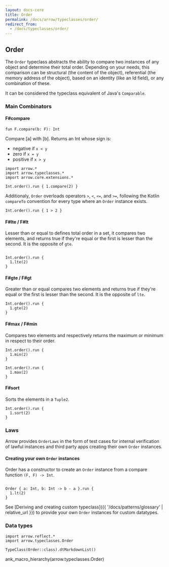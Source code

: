 ```yaml
---
layout: docs-core
title: Order
permalink: /docs/arrow/typeclasses/order/
redirect_from:
  - /docs/typeclasses/order/
---
```


## Order




The `Order` typeclass abstracts the ability to compare two instances of any object and determine their total order.
Depending on your needs, this comparison can be structural (the content of the object), referential (the memory address of the object), based on an identity (like an Id field), or any combination of these.

It can be considered the typeclass equivalent of Java's `Comparable`.

### Main Combinators

#### F#compare

`fun F.compare(b: F): Int`

Compare [a] with [b]. Returns an Int whose sign is:
  * negative if `x < y`
  * zero     if `x = y`
  * positive if `x > y`

```kotlin:ank
import arrow.*
import arrow.typeclasses.*
import arrow.core.extensions.*

Int.order().run { 1.compare(2) }
```

Additionaly, `Order` overloads operators `>`, `<`, `<=`, and `>=`, following the Kotlin `compareTo` convention for every type where an `Order` instance exists.

```kotlin:ank
Int.order().run { 1 > 2 }
```  

#### F#lte / F#lt

Lesser than or equal to defines total order in a set, it compares two elements, and returns true if they're equal or the first is lesser than the second.
It is the opposite of `gte`.

```kotlin:ank

Int.order().run {
  1.lte(2)
}
```

#### F#gte / F#gt

Greater than or equal compares two elements and returns true if they're equal or the first is lesser than the second.
It is the opposite of `lte`.

```kotlin:ank
Int.order().run {
  1.gte(2)
}
```

#### F#max / F#min

Compares two elements and respectively returns the maximum or minimum in respect to their order.

```kotlin:ank
Int.order().run {
  1.min(2)
}
```
```kotlin:ank
Int.order().run {
  1.max(2)
}
```

#### F#sort

Sorts the elements in a `Tuple2`.

```kotlin:ank
Int.order().run {
  1.sort(2)
}
```

### Laws

Arrow provides `OrderLaws` in the form of test cases for internal verification of lawful instances and third party apps creating their own `Order` instances.

#### Creating your own `Order` instances

Order has a constructor to create an `Order` instance from a compare function `(F, F) -> Int`.

```kotlin:ank

Order { a: Int, b: Int -> b - a }.run {
  1.lt(2)
}
```

See [Deriving and creating custom typeclass]({{ '/docs/patterns/glossary' | relative_url }}) to provide your own `Order` instances for custom datatypes.

### Data types

```kotlin:ank:replace
import arrow.reflect.*
import arrow.typeclasses.Order

TypeClass(Order::class).dtMarkdownList()
```

ank_macro_hierarchy(arrow.typeclasses.Order)

